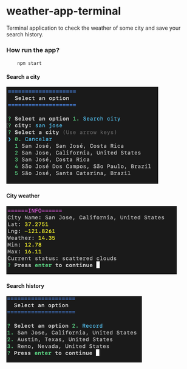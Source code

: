 # weather-app-terminal

Terminal application to check the weather of some city and save your search history.

### How run the app?
```
    npm start
```

#### Search a city
![Search a city](https://github.com/dorian-morones/weather-app-terminal/blob/main/static/search_city.png?raw=true)

#### City weather
![City weather](https://github.com/dorian-morones/weather-app-terminal/blob/main/static/selected_city.png?raw=true)

#### Search history
![Search history](https://github.com/dorian-morones/weather-app-terminal/blob/main/static/record.png?raw=true)